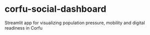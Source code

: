 # corfu-social-dashboard
Streamlit app for visualizing population pressure, mobility and digital readiness in Corfu
